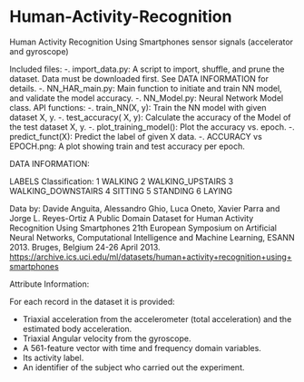 # Human-Activity-Recognition
Human Activity Recognition Using Smartphones sensor signals (accelerator and gyroscope) 

Included files:
-. import_data.py:  A script to import, shuffle, and prune the dataset. Data must be downloaded first. See DATA INFORMATION for details.
-. NN_HAR_main.py:  Main function to initiate and train NN model, and validate the model accuracy.
-. NN_Model.py:     Neural Network Model class.
   API functions:
    -. train_NN(X, y):          Train the NN model with given dataset X, y.
    -. test_accuracy( X, y):    Calculate the accuracy of the Model of the test dataset X, y.
    -. plot_training_model():   Plot the accuracy vs. epoch.
    -. predict_funct(X):        Predict the label of given X data.
-. ACCURACY vs EPOCH.png: A plot showing train and test accuracy per epoch.

    
DATA INFORMATION:

LABELS Classification:
1 WALKING
2 WALKING_UPSTAIRS
3 WALKING_DOWNSTAIRS
4 SITTING
5 STANDING
6 LAYING

Data by:
Davide Anguita, Alessandro Ghio, Luca Oneto, Xavier Parra and Jorge L. Reyes-Ortiz
A Public Domain Dataset for Human Activity Recognition Using Smartphones
21th European Symposium on Artificial Neural Networks, Computational Intelligence and
Machine Learning, ESANN 2013. Bruges, Belgium 24-26 April 2013.
https://archive.ics.uci.edu/ml/datasets/human+activity+recognition+using+smartphones

Attribute Information:

For each record in the dataset it is provided:
- Triaxial acceleration from the accelerometer (total acceleration) and the estimated body acceleration.
- Triaxial Angular velocity from the gyroscope.
- A 561-feature vector with time and frequency domain variables.
- Its activity label.
- An identifier of the subject who carried out the experiment.

